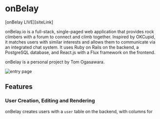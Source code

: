 # onBelay

[onBelay LIVE][siteLink]

[sitLink]: http://www.onbelay.io

onBelay.io is a full-stack, single-paged web application that provides rock climbers with a forum to connect and climb together. Inspired by OKCupid, it matches users with similar interests and allows them to communicate via an integrated chat system. It uses Ruby on Rails on the backend, a PostgreSQL database, and React.js with a Flux framework on the frontend.

onBelay is a personal project by Tom Ogasawara.

![entry page](docs/production/PUTFILENAMEHERE.png)


## Features

### User Creation, Editing and Rendering

onBelay creates users with a `user` table on the backend, with columns for
